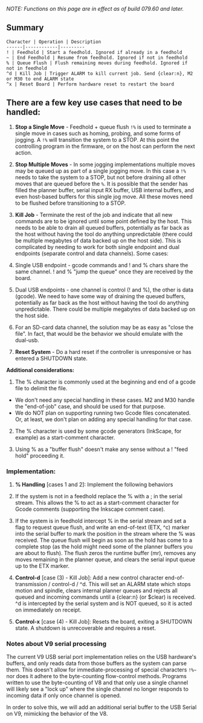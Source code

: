 _NOTE: Functions on this page are in effect as of build 079.60 and later._

## Summary
	Character | Operation | Description
	------|------------|---------
	! | Feedhold | Start a feedhold. Ignored if already in a feedhold
	~ | End Feedhold | Resume from feedhold. Ignored if not in feedhold
	% | Queue Flush | Flush remaining moves during feedhold. Ignored if not in feedhold
	^d | Kill Job | Trigger ALARM to kill current job. Send {clear:n}, M2 or M30 to end ALARM state
	^x | Reset Board | Perform hardware reset to restart the board

## There are a few key use cases that need to be handled:

1. **Stop a Single Move** - Feedhold + queue flush `!%` is used to terminate a single move in cases such as homing, probing, and some forms of jogging. A `!%` will transition the system to a STOP. At this point the controlling program in the firmware, or on the host can perform the next action.

1. **Stop Multiple Moves** - In some jogging implementations multiple moves may be queued up as part of a single jogging move. In this case a `!%` needs to take the system to a STOP, but not before draining all other moves that are queued before the `%`. It is possible that the sender has filled the planner buffer, serial input RX buffer, USB internal buffers, and even host-based buffers for this single jog move. All these moves need to be flushed before transitioning to a STOP.

1. **Kill Job** - Terminate the rest of the job and indicate that all new commands are to be ignored until some point defined by the host. This needs to be able to drain all queued buffers, potentially as far back as the host without having the tool do anything unpredictable (there could be multiple megabytes of data backed up on the host side). This is complicated by needing to work for both single endpoint and dual endpoints (separate control and data channels). Some cases:
  1. Single USB endpoint - gcode commands and ! and % chars share the same channel. ! and % "jump the queue" once they are received by the board.
  1. Dual USB endpoints - one channel is control (! and %), the other is data (gcode). We need to have some way of draining the queued buffers, potentially as far back as the host without having the tool do anything unpredictable. There could be multiple megabytes of data backed up on the host side.
  1. For an SD-card data channel, the solution may be as easy as "close the file". In fact, that would be the behavior we should emulate with the dual-usb.

1. **Reset System** - Do a hard reset if the controller is unresponsive or has entered a SHUTDOWN state.

**Additional considerations:**

1. The % character is commonly used at the beginning and end of a gcode file to delimit the file.

  * We don't need any special handling in these cases. M2 and M30 handle the "end-of-job" case, and should be used for that purpose.
  * We do NOT plan on supporting running two Gcode files concatenated. Or, at least, we don't plan on adding any special handling for that case.


2. The % character is used by some gcode generators (InkScape, for example) as a start-comment character.

3. Using % as a "buffer flush" doesn't make any sense without a ! "feed hold" proceeding it.

### Implementation:

1. **% Handling** [cases 1 and 2]: Implement the following behaviors
  1. If the system is not in a feedhold replace the % with a ; in the serial stream. This allows the % to act as a start-comment character for Gcode comments (supporting the Inkscape comment case).

  1. If the system is in feedhold intercept % in the serial stream and set a flag to request queue flush, and write an end-of-text (ETX, ^c) marker into the serial buffer to mark the position in the stream where the % was received. The queue flush will begin as soon as the hold has come to a complete stop (as the hold might need some of the planner buffers you are about to flush). The flush zeros the runtime buffer (mr), removes any moves remaining in the planner queue, and clears the serial input queue up to the ETX marker.

1. **Control-d** [case (3) - Kill Job]: Add a new control character end-of-transmission / control-d / ^d. This will set an ALARM state which stops motion and spindle, clears internal planner queues and rejects all queued and incoming commands until a {clear:n} (or $clear) is received. ^d is intercepted by the serial system and is NOT queued, so it is acted on immediately on receipt.

1. **Control-x** [case (4) - Kill Job]: Resets the board, exiting a SHUTDOWN state. A shutdown is unrecoverable and requires a reset.

### Notes about V9 serial processing

The current V9 USB serial port implementation relies on the USB hardware's buffers, and only reads data from those buffers as the system can parse them. This doesn't allow for immediate-processing of special characters `!%~` nor does it adhere to the byte-counting flow-control methods. Programs written to use the byte-counting of V8 and that only use a single channel will likely see a "lock up" where the single channel no longer responds to incoming data if only once channel is opened.

In order to solve this, we will add an additional serial buffer to the USB Serial on V9, mimicking the behavior of the V8.
